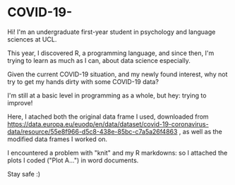 # COVID-19-

Hi! I'm an undergraduate first-year student in psychology and language sciences at UCL. 

This year, I discovered R, a programming language, and since then, I'm trying to learn as much as I can, about data science especially.

Given the current COVID-19 situation, and my newly found interest, why not try to get my hands dirty with some COVID-19 data?

I'm still at a basic level in programming as a whole, but hey: trying to improve!

Here, I atached both the original data frame I used, downloaded from https://data.europa.eu/euodp/en/data/dataset/covid-19-coronavirus-data/resource/55e8f966-d5c8-438e-85bc-c7a5a26f4863 , as well as the modified data frames I worked on. 

I encountered a problem with "knit" and my R markdowns: so I attached the plots I coded ("Plot A...") in word documents.

Stay safe :)
